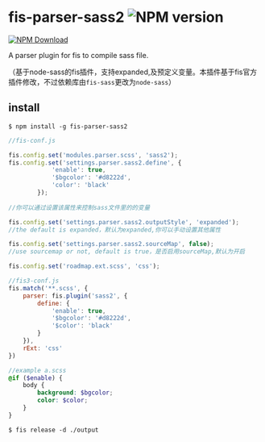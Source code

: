 # fis-parser-sass2 ![NPM version](https://badge.fury.io/js/fis-parser-sass2.png)

[![NPM Download](https://nodei.co/npm-dl/fis-parser-sass2.png?months=1)](https://www.npmjs.org/package/fis-parser-sass2)

A parser plugin for fis to compile sass file.

（基于node-sass的fis插件，支持expanded,及预定义变量。本插件基于fis官方插件修改，不过依赖库由```fis-sass```更改为```node-sass```）

## install

    $ npm install -g fis-parser-sass2

```javascript
//fis-conf.js

fis.config.set('modules.parser.scss', 'sass2');
fis.config.set('settings.parser.sass2.define', {
            'enable': true,
            '$bgcolor': '#d8222d',
            'color': 'black'
        });
        
//你可以通过设置该属性来控制sass文件里的的变量

fis.config.set('settings.parser.sass2.outputStyle', 'expanded');
//the default is expanded，默认为expanded,你可以手动设置其他属性

fis.config.set('settings.parser.sass2.sourceMap', false);
//use sourcemap or not, default is true，是否启用sourceMap,默认为开启

fis.config.set('roadmap.ext.scss', 'css');

```

```javascript
//fis3-conf.js
fis.match('**.scss', {
    parser: fis.plugin('sass2', {
        define: {
            'enable': true,
            '$bgcolor': '#d8222d',
            '$color': 'black'
        }
    }),
    rExt: 'css'
})
```

```scss
//example a.scss
@if ($enable) {
    body {
        background: $bgcolor;
        color: $color;
    }
}
```

    $ fis release -d ./output


